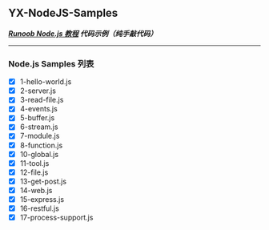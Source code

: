 ## YX-NodeJS-Samples

***[Runoob Node.js 教程](http://www.runoob.com/nodejs/nodejs-tutorial.html) 代码示例（纯手敲代码）***

---

### Node.js Samples 列表
- [x] 1-hello-world.js
- [x] 2-server.js
- [x] 3-read-file.js
- [x] 4-events.js
- [x] 5-buffer.js
- [x] 6-stream.js
- [x] 7-module.js
- [x] 8-function.js
- [x] 10-global.js
- [x] 11-tool.js
- [x] 12-file.js
- [x] 13-get-post.js
- [x] 14-web.js
- [x] 15-express.js
- [x] 16-restful.js
- [x] 17-process-support.js